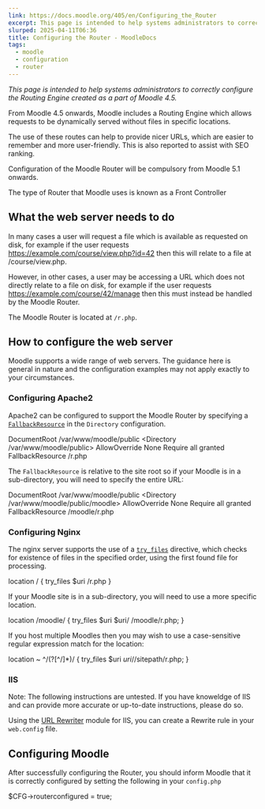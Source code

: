 ```yaml
---
link: https://docs.moodle.org/405/en/Configuring_the_Router
excerpt: This page is intended to help systems administrators to correctly configure the Routing Engine created as a part of Moodle 4.5.
slurped: 2025-04-11T06:36
title: Configuring the Router - MoodleDocs
tags:
  - moodle
  - configuration
  - router
---
```


_This page is intended to help systems administrators to correctly configure the Routing Engine created as a part of Moodle 4.5._

From Moodle 4.5 onwards, Moodle includes a Routing Engine which allows requests to be dynamically served without files in specific locations.

The use of these routes can help to provide nicer URLs, which are easier to remember and more user-friendly. This is also reported to assist with SEO ranking.

Configuration of the Moodle Router will be compulsory from Moodle 5.1 onwards.

The type of Router that Moodle uses is known as a Front Controller

## What the web server needs to do

In many cases a user will request a file which is available as requested on disk, for example if the user requests https://example.com/course/view.php?id=42 then this will relate to a file at /course/view.php.

However, in other cases, a user may be accessing a URL which does not directly relate to a file on disk, for example if the user requests https://example.com/course/42/manage then this must instead be handled by the Moodle Router.

The Moodle Router is located at `/r.php`.

## How to configure the web server

Moodle supports a wide range of web servers. The guidance here is general in nature and the configuration examples may not apply exactly to your circumstances.

### Configuring Apache2

Apache2 can be configured to support the Moodle Router by specifying a [`FallbackResource`](https://httpd.apache.org/docs/trunk/mod/mod_dir.html#fallbackresource) in the `Directory` configuration.

DocumentRoot /var/www/moodle/public
<Directory /var/www/moodle/public>
    AllowOverride None
    Require all granted
    FallbackResource /r.php
</Directory>

The `FallbackResource` is relative to the site root so if your Moodle is in a sub-directory, you will need to specify the entire URL:

DocumentRoot /var/www/moodle/public
<Directory /var/www/moodle/public/moodle>
    AllowOverride None
    Require all granted
    FallbackResource /moodle/r.php
</Directory>

### Configuring Nginx

The nginx server supports the use of a [`try_files`](https://nginx.org/en/docs/http/ngx_http_core_module.html#try_files) directive, which checks for existence of files in the specified order, using the first found file for processing.

location / {
    try_files $uri /r.php
}

If your Moodle site is in a sub-directory, you will need to use a more specific location.

location /moodle/ {
  try_files $uri $uri/ /moodle/r.php;
}

If you host multiple Moodles then you may wish to use a case-sensitive regular expression match for the location:

location ~ ^/(?<sitepath>[^/]*)/ {
  try_files $uri $uri/ /$sitepath/r.php;
}

### IIS

Note: The following instructions are untested. If you have knoweldge of IIS and can provide more accurate or up-to-date instructions, please do so.

Using the [URL Rewriter](https://www.iis.net/downloads/microsoft/url-rewrite) module for IIS, you can create a Rewrite rule in your `web.config` file.

<rewrite>
    <rules>
        <rule name="Moodle" stopProcessing="true">
            <match url="^(.*)$" ignoreCase="false" />
            <conditions logicalGrouping="MatchAll">
                <add input="{REQUEST_FILENAME}" matchType="IsFile" ignoreCase="false" negate="true" />
            </conditions>
            <action type="Rewrite" url="r.php" appendQueryString="true" />
        </rule>
    </rules>
</rewrite>

## Configuring Moodle

After successfully configuring the Router, you should inform Moodle that it is correctly configured by setting the following in your `config.php`

$CFG->routerconfigured = true;